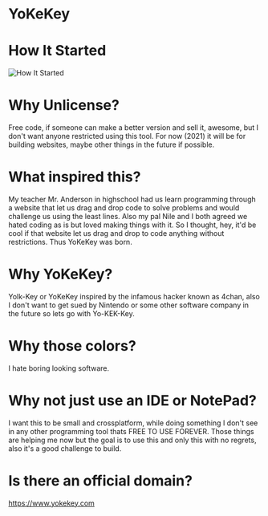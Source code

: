 # YoKeKey

# How It Started
![How It Started](https://user-images.githubusercontent.com/16199678/147841966-9eb459b6-073e-4a6b-a116-c7347a480afc.PNG)

# Why Unlicense?
Free code, if someone can make a better version and sell it, awesome, but I don't want anyone restricted using this tool. For now (2021) it will be for building websites, maybe other things in the future if possible.

# What inspired this?

My teacher Mr. Anderson in highschool had us learn programming through a website that let us drag and drop code to solve problems and would challenge us using the least lines. Also my pal Nile and I both agreed we hated coding as is but loved making things with it. So I thought, hey, it'd be cool if that website let us drag and drop to code anything without restrictions. Thus YoKeKey was born.

# Why YoKeKey?

Yolk-Key or YoKeKey inspired by the infamous hacker known as 4chan, also I don't want to get sued by Nintendo or some other software company in the future so lets go with Yo-KEK-Key.

# Why those colors?

I hate boring looking software.

# Why not just use an IDE or NotePad?

I want this to be small and crossplatform, while doing something I don't see in any other programming tool thats FREE TO USE FOREVER. Those things are helping me now but the goal is to use this and only this with no regrets, also it's a good challenge to build.

# Is there an official domain?

https://www.yokekey.com
